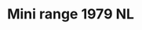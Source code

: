 ---
    title: Mini range 1979 NL
    slug: Mini-range-1979-NL
    description:
    code: Mini-range-1979-NL
    image: https://cmdiy-archive.s3.us-east-1.amazonaws.com/adverts/images/Mini+range+1979+NL.jpeg
    download: https://cmdiy-archive.s3.us-east-1.amazonaws.com/adverts/documents/Mini+range+1979+NL.pdf
---